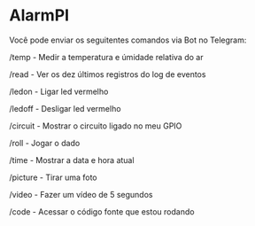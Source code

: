 # AlarmPI

Você pode enviar os seguitentes comandos via Bot no Telegram:

/temp - Medir a temperatura e úmidade relativa do ar

/read - Ver os dez últimos registros do log de eventos

/ledon - Ligar led vermelho

/ledoff - Desligar led vermelho

/circuit - Mostrar o circuito ligado no meu GPIO

/roll - Jogar o dado

/time - Mostrar a data e hora atual

/picture - Tirar uma foto

/video - Fazer um vídeo de 5 segundos

/code - Acessar o código fonte que estou rodando
